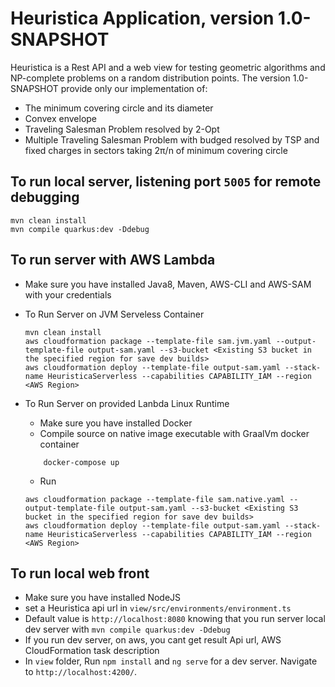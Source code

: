 # Heuristica Application, version 1.0-SNAPSHOT
Heuristica is a Rest API and a web view for testing geometric algorithms and NP-complete problems on a random distribution points.
The version 1.0-SNAPSHOT provide only our implementation of:
- The minimum covering circle and its diameter
- Convex envelope
- Traveling Salesman Problem resolved by 2-Opt
- Multiple Traveling Salesman Problem with budged resolved by TSP and fixed charges in sectors taking 2π/n of minimum covering circle

## To run local server, listening port `5005` for remote debugging
```
mvn clean install
mvn compile quarkus:dev -Ddebug
```

## To run server with AWS Lambda
- Make sure you have installed Java8, Maven, AWS-CLI and AWS-SAM with your credentials

- To Run Server on JVM Serveless Container
    ```
    mvn clean install
    aws cloudformation package --template-file sam.jvm.yaml --output-template-file output-sam.yaml --s3-bucket <Existing S3 bucket in the specified region for save dev builds>
    aws cloudformation deploy --template-file output-sam.yaml --stack-name HeuristicaServerless --capabilities CAPABILITY_IAM --region <AWS Region> 
    ```
- To Run Server on provided Lanbda Linux Runtime
    - Make sure you have installed Docker
    - Compile source on native image executable with GraalVm docker container
    ```
        docker-compose up
    ```
    - Run
    ```
  aws cloudformation package --template-file sam.native.yaml --output-template-file output-sam.yaml --s3-bucket <Existing S3 bucket in the specified region for save dev builds>
  aws cloudformation deploy --template-file output-sam.yaml --stack-name HeuristicaServerless --capabilities CAPABILITY_IAM --region <AWS Region>
    ```
 
## To run local web front
- Make sure you have installed NodeJS
- set a Heuristica api url in `view/src/environments/environment.ts`
 - Default value is `http://localhost:8080` knowing that you run server local dev server with `mvn compile quarkus:dev -Ddebug`
 - If you run dev server, on aws, you cant get result Api url, AWS CloudFormation task description
- In `view` folder, Run `npm install` and `ng serve` for a dev server. Navigate to `http://localhost:4200/`. 

